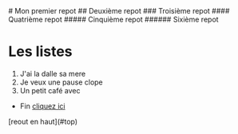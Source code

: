 <a name="top">
# Mon premier repot
## Deuxième repot
### Troisième repot
#### Quatrième repot
##### Cinquième repot
###### Sixième repot

# Les listes
1. J'ai la dalle sa mere
1. Je veux une pause clope
1. Un petit café avec

* Fin
[cliquez ici](www.google.com)
<a name="ancre">
[reout en haut](#top)